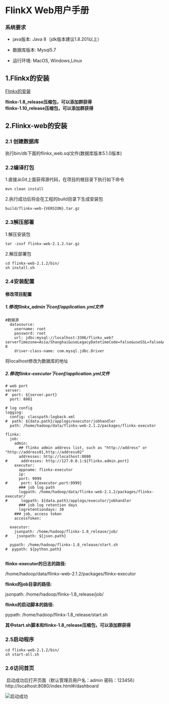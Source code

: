 # FlinkX Web用户手册

### 系统要求

* java版本: Java 8（jdk版本建议1.8.201以上）

* 数据库版本: Mysql5.7

* 运行环境: MacOS, Windows,Linux

  

## 1.Flinkx的安装

[Flinkx的安装](https://github.com/wxgzgl/LarkMidTable/tree/master/docs/InstallFlinkx.md)

**flinkx-1.8_release压缩包，可以添加群获得**  
**flinkx-1.10_release压缩包，可以添加群获得**

## 2.Flinkx-web的安装

### 2.1 创建数据库

执行bin/db下面的flinkx_web.sql文件(数据库版本5.1.0版本)

### 2.2编译打包

1.直接从Git上面获得源代码，在项目的根目录下执行如下命令

```
mvn clean install 
```

2.执行成功后将会在工程的build目录下生成安装包

```
build/flinkx-web-{VERSION}.tar.gz
```

### 2.3解压部署

1.解压安装包

```
tar -zxvf flinkx-web-2.1.2.tar.gz 
```

2.解压部署包

```
cd flinkx-web-2.1.2/bin/
sh install.sh 
```

### 2.4安装配置

#### 修改项目配置

##### 1.修改flinkx_admin下conf/application.yml文件

```
#数据源
  datasource:
    username: root
    password: root
    url: jdbc:mysql://localhost:3306/flinkx_web?serverTimezone=Asia/Shanghai&useLegacyDatetimeCode=false&useSSL=false&nullNamePatternMatchesAll=true&useUnicode=true&characterEncoding=UTF-8
    driver-class-name: com.mysql.jdbc.Driver
```

将localhost修改为数据库的地址

##### 2.修改flinkx-executor下conf/application.yml文件

```
# web port
server:
#  port: ${server.port}
  port: 8081

# log config
logging:
  config: classpath:logback.xml
#  path: ${data.path}/applogs/executor/jobhandler
  path: /home/hadoop/data/flinkx-web-2.1.2/packages/flinkx-executor

flinkx:
  job:
    admin:
      ## flinkx admin address list, such as "http://address" or "http://address01,http://address02"
      addresses: http://localhost:8080
#      addresses: http://127.0.0.1:${flinkx.admin.port}
    executor:
      appname: flinkx-executor
      ip:
      port: 9999
#      port: ${executor.port:9999}
      ### job log path
      logpath: /home/hadoop/data/flinkx-web-2.1.2/packages/flinkx-executor/
#      logpath: ${data.path}/applogs/executor/jobhandler
      ### job log retention days
      logretentiondays: 30
    ### job, access token
    accessToken:

  executor:
    jsonpath: /home/hadoop/flinkx-1.8_release/job/
#    jsonpath: ${json.path}

  pypath: /home/hadoop/flinkx-1.8_release/start.sh
#  pypath: ${python.path}
  
```

**flinkx-executor的日志的路径:**

 /home/hadoop/data/flinkx-web-2.1.2/packages/flinkx-executor

**flinkx的job目录的路径:**

jsonpath: /home/hadoop/flinkx-1.8_release/job/

**flinkx的启动脚本的路径:**

 pypath: /home/hadoop/flinkx-1.8_release/start.sh



**其中start.sh脚本和flinkx-1.8_release压缩包，可以添加群获得**

### 2.5启动程序

```
cd flinkx-web-2.1.2/bin/
sh start-all.sh 
```

### 2.6访问首页

​    启动成功后打开页面（默认管理员用户名：admin 密码：123456） http://localhost:8080/index.html#/dashboard

![启动成功](https://img2020.cnblogs.com/blog/622382/202008/622382-20200813002251461-1896158188.png)





